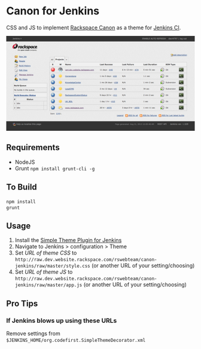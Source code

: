 # Canon for Jenkins

CSS and JS to implement [Rackspace Canon](http://canon.rackspace.com/) as a theme for [Jenkins CI](http://jenkins-ci.org/).

![Example](Canon-Jenkins-Screenshot.png "Example")

## Requirements
* NodeJS
* Grunt `npm install grunt-cli -g`

## To Build
```
npm install
grunt
```

## Usage

1. Install the [Simple Theme Plugin for Jenkins](https://wiki.jenkins-ci.org/display/JENKINS/Simple+Theme+Plugin)
2. Navigate to Jenkins > configuration > Theme
3. Set _URL of theme CSS_ to `http://raw.dev.website.rackspace.com/rswebteam/canon-jenkins/raw/master/style.css` (or another URL of your setting/choosing)
4. Set _URL of theme JS_ to `http://raw.dev.website.rackspace.com/rswebteam/canon-jenkins/raw/master/app.js` (or another URL of your setting/choosing)

## Pro Tips

### If Jenkins blows up using these URLs

Remove settings from `$JENKINS_HOME/org.codefirst.SimpleThemeDecorator.xml`
